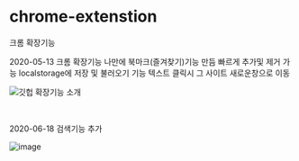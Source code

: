 # chrome-extenstion
크롬 확장기능

2020-05-13 크롬 확장기능 나만에 북마크(즐겨찾기)기능 만듬 빠르게 추가및 제거 가능 
localstorage에 저장 및 불러오기 기능 텍스트 클릭시 그 사이트 새로운창으로 이동

![깃헙 확장기능 소개](https://user-images.githubusercontent.com/60841247/81770901-8b7bf100-951c-11ea-9389-c16acb474821.PNG)

<br>

2020-06-18 검색기능 추가 

![image](https://user-images.githubusercontent.com/60841247/84980316-b5a07e80-b16c-11ea-8979-8a9d7b84af5e.png)

<br>
